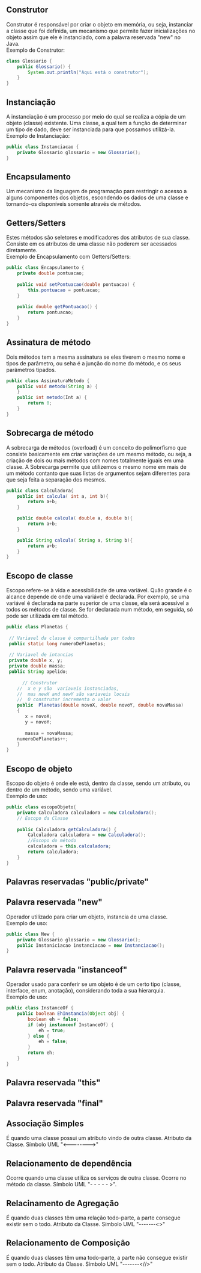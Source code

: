 ## Construtor
Construtor é responsável por criar o objeto em memória, ou seja, instanciar a classe que foi definida, um mecanismo que permite fazer inicializações no objeto assim que ele é instanciado, com a palavra reservada "new" no Java.  
Exemplo de Construtor:
``` Java
class Glossario {
    public Glossario() {
        System.out.println("Aqui está o construtor");
    }
}
```
## Instanciação
A instanciação é um processo por meio do qual se realiza a cópia de um objeto (classe) existente. Uma classe, a qual tem a função de determinar um tipo de dado, deve ser instanciada para que possamos utilizá-la.  
Exemplo de Instanciação:
``` Java
public class Instanciacao {
    private Glossario glossario = new Glossario();
}
```
## Encapsulamento
Um mecanismo da linguagem de programação para restringir o acesso a alguns componentes dos objetos, escondendo os dados de uma classe e tornando-os disponíveis somente através de métodos.
## Getters/Setters
Estes métodos são seletores e modificadores dos atributos de sua classe. Consiste em os atributos de uma classe não poderem ser acessados diretamente.  
Exemplo de Encapsulamento com Getters/Setters:
``` Java
public class Encapsulamento {
    private double pontuacao;
    
    public void setPontuacao(double pontuacao) {
        this.pontuacao = pontuacao;
    }
    
    public double getPontuacao() {
        return pontuacao;
    }
}
```
## Assinatura de método
Dois métodos tem a mesma assinatura se eles tiverem o mesmo nome e tipos de parâmetro, ou seha é a junção do nome do método, e os seus parâmetros tipados.
``` Java
public class AssinaturaMetodo {
    public void metodo(String a) {
    }
    public int metodo(Int a) {
        return 0;
    }
}
```
## Sobrecarga de método
A sobrecarga de métodos (overload) é um conceito do polimorfismo que consiste basicamente em criar variações de um mesmo método, ou seja, a criação de dois ou mais métodos com nomes totalmente iguais em uma classe. A Sobrecarga permite que utilizemos o mesmo nome em mais de um método contanto que suas listas de argumentos sejam diferentes para que seja feita a separação dos mesmos.
``` Java
public class Calculadora{
    public int calcula( int a, int b){
        return a+b;
    }

    public double calcula( double a, double b){
        return a+b;
    }

    public String calcula( String a, String b){
        return a+b;
    }
}
```
## Escopo de classe
Escopo refere-se à vida e acessibilidade de uma variável. Quão grande é o alcance depende de onde uma variável é declarada. Por exemplo, se uma variável é declarada na parte superior de uma classe, ela será acessível a todos os métodos de classe. Se for declarada num método, em seguida, só pode ser utilizada em tal método.
``` Java
public class Planetas {
 
 // Variavel da classe é compartilhada por todos
 public static long numeroDePlanetas;
 
 // Variavel de intancias
 private double x, y;
 private double massa;
 public String apelido;
 
      // Construtor
  	//  x e y são  variaveis instanciadas,
  	//  mas newX and newY são variaveis locais
  	//  O construtor incrementa o valor
    public  Planetas(double novoX, double novoY, double novaMassa)
    {
       x = novoX;
       y = novoY;
 
       massa = novaMassa;
   	numeroDePlanetas++;
    }
}
```
## Escopo de objeto
Escopo do objeto é onde ele está, dentro da classe, sendo um atributo, ou dentro de um método, sendo uma variável.  
Exemplo de uso:
``` Java
public class escopoObjeto{
    private Calculadora calculadora = new Calculadora();
    // Escopo da Classe
    
    public Calculadora getCalculadora() {
        Calculadora calculadora = new Calculadora();
        //Escopo do método
        calculadora = this.calculadora;
        return calculadora;
    }
}
```
## Palavras reservadas "public/private"
## Palavra reservada "new"
Operador utilizado para criar um objeto, instancia de uma classe.  
Exemplo de uso:
``` Java
public class New {
    private Glossario glossario = new Glossario();
    public Instaniciacao instanciacao = new Instanciacao();
}
```
## Palavra reservada "instanceof"
Operador usado para conferir se um objeto é de um certo tipo (classe, interface, enum, anotação), considerando toda a sua hierarquia.  
Exemplo de uso:
``` Java
public class InstanceOf {
    public boolean EhInstancia(Object obj) {
        boolean eh = false;
        if (obj instanceof InstanceOf) {
            eh = true;
        } else {
            eh = false;
        }
        return eh;
    }
}
```
## Palavra reservada "this"
## Palavra reservada "final"
## Associação Simples
É quando uma classe possui um atributo vindo de outra classe. Atributo da Classe.
Símbolo UML "<-------->"
## Relacionamento de dependência
Ocorre quando uma classe utiliza os serviços de outra classe. Ocorre no método da classe.
Símbolo UML "- - - - - >".
## Relacinamento de Agregação
É quando duas classes têm uma relação todo-parte, a parte consegue existir sem o todo. Atributo da Classe.
Símbolo UML "-------<>"
## Relacionamento de Composição
É quando duas classes têm uma todo-parte, a parte não consegue existir sem o todo. Atributo da Classe.
Símbolo UML "-------<//>"
